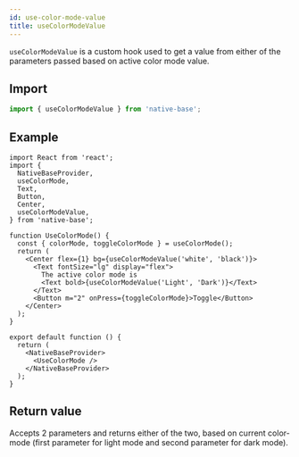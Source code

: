 ```yaml
---
id: use-color-mode-value
title: useColorModeValue
---
```


`useColorModeValue` is a custom hook used to get a value from either of the parameters passed based on active color mode value.

## Import

```jsx
import { useColorModeValue } from 'native-base';
```

## Example

```SnackPlayer name=useColorModeValue
import React from 'react';
import {
  NativeBaseProvider,
  useColorMode,
  Text,
  Button,
  Center,
  useColorModeValue,
} from 'native-base';

function UseColorMode() {
  const { colorMode, toggleColorMode } = useColorMode();
  return (
    <Center flex={1} bg={useColorModeValue('white', 'black')}>
      <Text fontSize="lg" display="flex">
        The active color mode is
        <Text bold>{useColorModeValue('Light', 'Dark')}</Text>
      </Text>
      <Button m="2" onPress={toggleColorMode}>Toggle</Button>
    </Center>
  );
}

export default function () {
  return (
    <NativeBaseProvider>
      <UseColorMode />
    </NativeBaseProvider>
  );
}

```

## Return value

Accepts 2 parameters and returns either of the two, based on current color-mode (first parameter for light mode and second parameter for dark mode).
